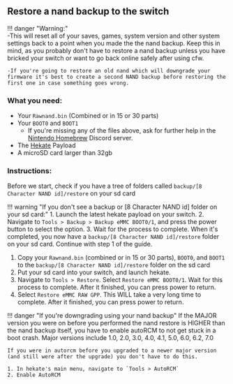 ## Restore a nand backup to the switch

!!! danger "Warning:"	
	-This will reset all of your saves, games, system version and other system settings back to a point when you made the the nand backup. Keep this in mind, as you probably don't have to restore a nand backup unless you have bricked your switch or want to go back online safely after using cfw.
	
	-If you're going to restore an old nand which will downgrade your firmware it's best to create a second NAND backup before restoring the first one in case something goes wrong.

### What you need:
- Your `Rawnand.bin` (Combined or in 15 or 30 parts)
- Your `BOOT0` and `BOOT1`
	- If you're missing any of the files above, ask for further help in the [Nintendo Homebrew](https://discord.gg/C29hYvh) Discord server.
- The [Hekate](https://github.com/CTCaer/hekate/releases/) Payload
- A microSD card larger than 32gb

### Instructions:

Before we start, check if you have a tree of folders called `backup/[8 Character NAND id]/restore` on your sd card

!!! warning "If you don't see a backup or [8 Character NAND id] folder on your sd card:"
	1. Launch the latest hekate payload on your switch.
	2. Navigate to `Tools > Backup > Backup eMMC BOOT0/1`, and press the power button to select the option.
	3. Wait for the process to complete. When it's completed, you now have a `backup/[8 Character NAND id]/restore` folder on your sd card. Continue with step 1 of the guide.

1. Copy your `Rawnand.bin` (combined or in 15 or 30 parts), `BOOT0`, and `BOOT1` to the `backup/[8 Character NAND id]/restore` folder on the sd card
2. Put your sd card into your switch, and launch hekate.
3. Navigate to `Tools > Restore`. Select `Restore eMMC BOOT0/1`. Wait for this process to complete. After it finished, you can press power to return.
4. Select `Restore eMMC RAW GPP`. This WILL take a very long time to complete. After it finished, you can press power to return.

!!! danger "If you're downgrading using your nand backup"
	If the MAJOR version you were on before you performed the nand restore is HIGHER than the nand backup itself, you have to enable autoRCM to not get stuck in a boot crash.
	Major versions include 1.0, 2.0, 3.0, 4.0, 4.1, 5.0, 6.0, 6.2, 7.0

	If you were in autorcm before you upgraded to a newer major version (and still were after the upgrade) you don't have to do this.

	1. In hekate's main menu, navigate to `Tools > AutoRCM`
	2. Enable AutoRCM
